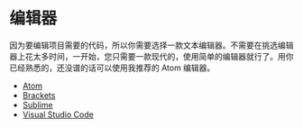# 编辑器

因为要编辑项目需要的代码，所以你需要选择一款文本编辑器。不需要在挑选编辑器上花太多时间，一开始，您只需要一款现代的，使用简单的编辑器就行了。用你已经熟悉的，还没谱的话可以使用我推荐的 Atom 编辑器。

* [Atom](https://atom.io/)
* [Brackets](http://brackets.io/)
* [Sublime](https://www.sublimetext.com/)
* [Visual Studio Code](https://code.visualstudio.com/)




